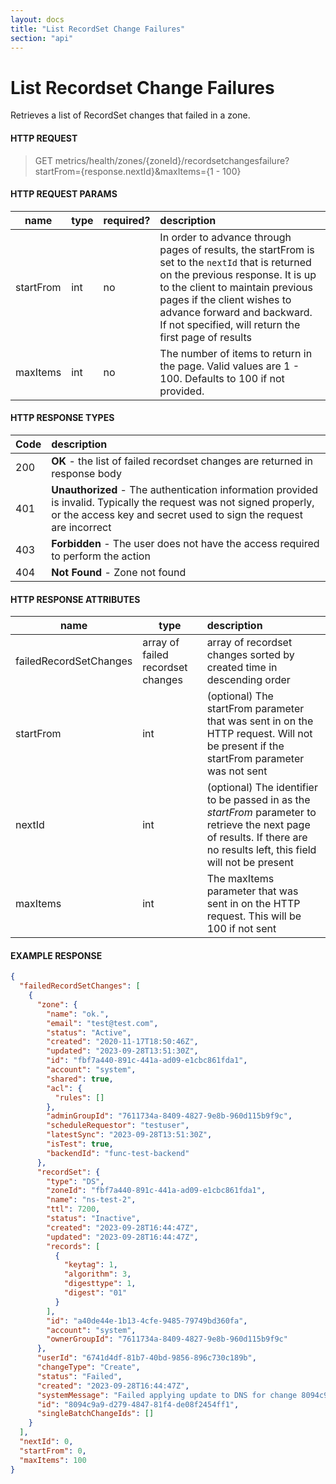 ```yaml
---
layout: docs
title: "List RecordSet Change Failures"
section: "api"
---
```


# List Recordset Change Failures

Retrieves a list of RecordSet changes that failed in a zone.

#### HTTP REQUEST

> GET metrics/health/zones/{zoneId}/recordsetchangesfailure?startFrom={response.nextId}&maxItems={1 - 100}

#### HTTP REQUEST PARAMS

name          | type          | required?   | description |
 ------------ | ------------- | ----------- | :---------- |
startFrom     | int           | no          | In order to advance through pages of results, the startFrom is set to the `nextId` that is returned on the previous response.  It is up to the client to maintain previous pages if the client wishes to advance forward and backward.   If not specified, will return the first page of results |
maxItems      | int           | no          | The number of items to return in the page.  Valid values are 1 - 100. Defaults to 100 if not provided. |

#### HTTP RESPONSE TYPES

Code          | description |
 ------------ | :---------- |
200           | **OK** - the list of failed recordset changes are returned in response body |
401           | **Unauthorized** - The authentication information provided is invalid.  Typically the request was not signed properly, or the access key and secret used to sign the request are incorrect |
403           | **Forbidden** - The user does not have the access required to perform the action |
404           | **Not Found** - Zone not found |

#### HTTP RESPONSE ATTRIBUTES

name          | type          | description |
 ------------ | ------------- | :---------- |
failedRecordSetChanges   | array of failed recordset changes | array of recordset changes sorted by created time in descending order |
startFrom     | int           | (optional) The startFrom parameter that was sent in on the HTTP request.  Will not be present if the startFrom parameter was not sent |
nextId        | int           | (optional) The identifier to be passed in as the *startFrom* parameter to retrieve the next page of results.  If there are no results left, this field will not be present |
maxItems      | int           | The maxItems parameter that was sent in on the HTTP request.  This will be 100 if not sent |

#### EXAMPLE RESPONSE

```json
{
  "failedRecordSetChanges": [
    {
      "zone": {
        "name": "ok.",
        "email": "test@test.com",
        "status": "Active",
        "created": "2020-11-17T18:50:46Z",
        "updated": "2023-09-28T13:51:30Z",
        "id": "fbf7a440-891c-441a-ad09-e1cbc861fda1",
        "account": "system",
        "shared": true,
        "acl": {
          "rules": []
        },
        "adminGroupId": "7611734a-8409-4827-9e8b-960d115b9f9c",
        "scheduleRequestor": "testuser",
        "latestSync": "2023-09-28T13:51:30Z",
        "isTest": true,
        "backendId": "func-test-backend"
      },
      "recordSet": {
        "type": "DS",
        "zoneId": "fbf7a440-891c-441a-ad09-e1cbc861fda1",
        "name": "ns-test-2",
        "ttl": 7200,
        "status": "Inactive",
        "created": "2023-09-28T16:44:47Z",
        "updated": "2023-09-28T16:44:47Z",
        "records": [
          {
            "keytag": 1,
            "algorithm": 3,
            "digesttype": 1,
            "digest": "01"
          }
        ],
        "id": "a40de44e-1b13-4cfe-9485-79749bd360fa",
        "account": "system",
        "ownerGroupId": "7611734a-8409-4827-9e8b-960d115b9f9c"
      },
      "userId": "6741d4df-81b7-40bd-9856-896c730c189b",
      "changeType": "Create",
      "status": "Failed",
      "created": "2023-09-28T16:44:47Z",
      "systemMessage": "Failed applying update to DNS for change 8094c9a9-d279-4847-81f4-de08f2454ff1:ns-test-2: Format Error: the server was unable to interpret the query: ;; ->>HEADER<<- opcode: UPDATE, status: FORMERR, id: 41792\n;; flags: qr ; qd: 1 an: 0 au: 0 ad: 0 \n;; TSIG invalid\n;; ZONE:\n;;\tok., type = SOA, class = IN\n\n;; PREREQUISITES:\n\n;; UPDATE RECORDS:\n\n;; ADDITIONAL RECORDS:\n\n;; Message size: 20 bytes",
      "id": "8094c9a9-d279-4847-81f4-de08f2454ff1",
      "singleBatchChangeIds": []
    }
  ],
  "nextId": 0,
  "startFrom": 0,
  "maxItems": 100
}
```
